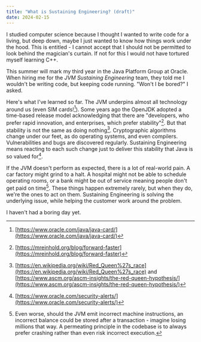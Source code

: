 ```yaml
---
title: "What is Sustaining Engineering? (draft)"
date: 2024-02-15
---
```


I studied computer science because I thought I wanted to write code for a living, but deep down, maybe I just wanted to know how things work under the hood. This is entitled - I cannot accept that I should not be permitted to look behind the magician's curtain. If not for this I would not have tortured myself learning C++.

This summer will mark my third year in the Java Platform Group at Oracle. When hiring me for the _JVM Sustaining Engineering_ team, they told me I wouldn't be writing code, but keeping code running. "Won't I be bored?" I asked. 

Here's what I've learned so far. The JVM underpins almost all technology around us (even SIM cards![^1]). Some years ago the OpenJDK adopted a time-based release model acknowledging that there are "developers, who prefer rapid innovation, and enterprises, which prefer stability"[^2]. But that stability is not the same as doing nothing[^3]. Cryptographic algorithms change under our feet, as do operating systems, and even compilers. Vulnerabilities and bugs are discovered regularly. Sustaining Engineering means reacting to each such change just to deliver this stability that Java is so valued for[^4]. 

If the JVM doesn't perform as expected, there is a lot of real-world pain. A car factory might grind to a halt. A hospital might not be able to schedule operating rooms, or a bank might be out of service meaning people don't get paid on time[^5]. These things happen extremely rarely, but when they do, we're the ones to act on them. Sustaining Engineering is solving the underlying issue, while helping the customer work around the problem.

I haven't had a boring day yet.

[^1]: [https://www.oracle.com/java/java-card/](https://www.oracle.com/java/java-card/)
[^2]: [https://mreinhold.org/blog/forward-faster](https://mreinhold.org/blog/forward-faster)
[^3]: [https://en.wikipedia.org/wiki/Red_Queen%27s_race](https://en.wikipedia.org/wiki/Red_Queen%27s_race) and [https://www.ascm.org/ascm-insights/the-red-queen-hypothesis/](https://www.ascm.org/ascm-insights/the-red-queen-hypothesis/)
[^4]: [https://www.oracle.com/security-alerts/](https://www.oracle.com/security-alerts/)
[^5]: Even worse, should the JVM emit incorrect machine instructions, an incorrect balance could be stored after a transaction - imagine losing millions that way. A permeating principle in the codebase is to always prefer crashing rather than even risk incorrect execution. 
